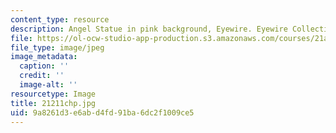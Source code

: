 ```yaml
---
content_type: resource
description: Angel Statue in pink background, Eyewire. Eyewire Collection
file: https://ol-ocw-studio-app-production.s3.amazonaws.com/courses/21a-211-magic-witchcraft-and-the-spirit-world-fall-2003/9a8261d3e6abd4fd91ba6dc2f1009ce5_21211chp.jpg
file_type: image/jpeg
image_metadata:
  caption: ''
  credit: ''
  image-alt: ''
resourcetype: Image
title: 21211chp.jpg
uid: 9a8261d3-e6ab-d4fd-91ba-6dc2f1009ce5
---
```

